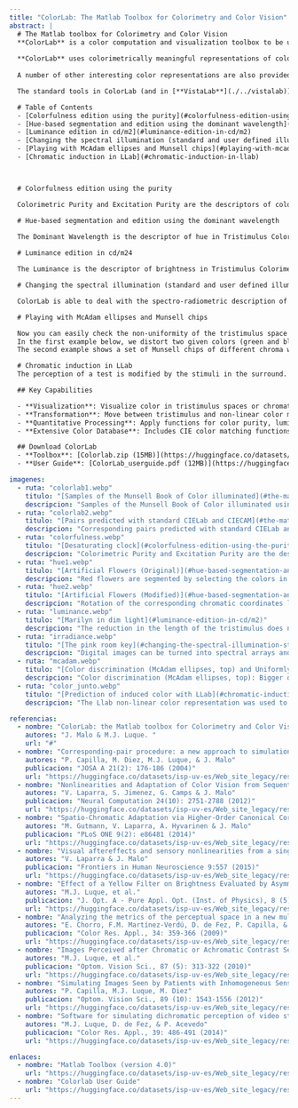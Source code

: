 ```yaml
---
title: "ColorLab: The Matlab Toolbox for Colorimetry and Color Vision"
abstract: |
  # The Matlab toolbox for Colorimetry and Color Vision
  **ColorLab** is a color computation and visualization toolbox to be used in the MATLAB environment. **ColorLab** is intended to deal with color in general-purpose quantitative colorimetric applications as color image processing and psychophysical experimentation.
  
  **ColorLab** uses colorimetrically meaningful representations of color and color images (tristimulus values, chromatic coordinates and luminance, or, dominant wavelength, purity and luminance), in any primaries system of the tristimulus colorimetry (including CIE standards as CIE XYZ or CIE RGB). **ColorLab** relates this variety of colorimetric representations to the usual device-dependent discrete-color representation, i.e. it solves the problem of displaying a colorimetrically specified scene in the monitor within the accuracy of the VGA.
  
  A number of other interesting color representations are also provided, as CIE uniform color spaces (as CIE Lab and CIE Luv, opponent color representations based on advanced color vision models, and color appearance representations (RLab, LLab, SVF and CIECAMs). All these representations are invertible, so the result of image processing made in these colorimetrically meaningful representations can always be inverted back to the tristimulus representation at hand, and be displayed. **ColorLab** includes useful visualization routines to represent colors in the tristimulus space or in the chromatic diagram of any color basis, as well as an advanced vector quantization scheme for color palette design. An extensive color data base is also included, with the CIE 1931 color matching functions, reflectance data of 1250 chips from the Munsell Book of Color, McAdam ellipses, normalized spectra of a number of standard CIE illuminants, matrices to change to a number of tristimulus representations, and calibration data of an ordinary CRT monitor.

  The standard tools in ColorLab (and in [**VistaLab**](./../vistalab)) are the necessary building blocks to develop more sophisticated vision models included in the dedicated site [**VistaModels**](./../vistamodels).

  # Table of Contents
  - [Colorfulness edition using the purity](#colorfulness-edition-using-the-purity)
  - [Hue-based segmentation and edition using the dominant wavelength](#hue-based-segmentation-and-edition-using-the-dominant-wavelength)
  - [Luminance edition in cd/m2](#luminance-edition-in-cd/m2)
  - [Changing the spectral illumination (standard and user defined illuminants)](#changing-the-spectral-illumination-standard-and-user-defined-illuminants)
  - [Playing with McAdam ellipses and Munsell chips](#playing-with-mcadam-ellipses-and-munsell-chips)
  - [Chromatic induction in LLab](#chromatic-induction-in-llab)



  # Colorfulness edition using the purity

  Colorimetric Purity and Excitation Purity are the descriptors of colorfulness in Tristimulus Colorimetry. Both of them are available in ColorLab. In the example below we analyze the colors of an image in the CIE XYZ system and reduce the excitation purity by a constant factor leaving the luminace and the dominant wavelength unaltered in order to obtain an image with reduced colorfulness. Other posibilities to obtain this effect with ColorLab include using any other tristimulus representations or changing the colorfulness descriptors in a number of available non-linear color appearance models.

  # Hue-based segmentation and edition using the dominant wavelength

  The Dominant Wavelength is the descriptor of hue in Tristimulus Colorimetry. In the example below we first segment the flowers by selecting a range of wavelenghts (in the CIE XYZ chromatic diagram) and then, we modify their hue by applying a rotation to the chromatic coordinates. Other posibilities to obtain this effect with ColorLab include using any other tristimulus representation or changing (rotating) the hue descriptor in a number of available non-linear color appearance models.
  
  # Luminance edition in cd/m24

  The Luminance is the descriptor of brightness in Tristimulus Colorimetry. In the example below we reduce the luminance by reducing the lenght of the tristimulus vectors by a constant factor in an arbitrary (RBG) tristimulus space (note how the chromatic diagram is twisted). Of course the chromatic coordinates remain the same (as can be seen in the figures below). Other posibilities to obtain this effect with ColorLab include using any other tristimulus representation or changing the brightness descriptor in a number of available non-linear color appearance models.

  # Changing the spectral illumination (standard and user defined illuminants)

  ColorLab is able to deal with the spectro-radiometric description of color images or estimate it from their (usual) colorimetric description by using the Munsell reflectances data set. In this way, the effect of changing the spectral radiance of the illuminant may be simulated by obtaining the new tristimulus values with the new illuminant. In the example below, each pixel of the original image is assumed to be a patch with a given (or estimated) reflectance under white light illumination. The user may define a different illuminant (in this case a purple radiation) and apply it to the reflectances, thus obtaining the new image and the new (tristimulus) colors. Of course, this can be done in any tristimulus representation. But, better than that, if non-linear color appearance models are used together with the corresponding pair procedure [JOSA A 04], color constancy may be predicted!.

  # Playing with McAdam ellipses and Munsell chips

  Now you can easily check the non-uniformity of the tristimulus space in your computer screen! As ColorLab comes with the McAdam ellipses database and the Munsell chips database, its color reproduction ability allows you to generate the right colors to prove that your discrimination is not Euclidean.
  In the first example below, we distort two given colors (green and blue) in by a constant factor in the chromatic diagram in the principal directions of the ellipsoids. Despite the eventual inaccuracies introduced by the use of a generic calibration, it is clear that blues are more different each other (the ellipse is smaller!) and the distortion in every case is more noticeable when it is done in the short direction of the ellipse.
  The second example shows a set of Munsell chips of different chroma which are chosen to depart each other a constant number of JNDs.

  # Chromatic induction in LLab
  The perception of a test is modified by the stimuli in the surround. This is referred to as chromatic induction. In the example below, the (physically constant) gray test in the center changes its hue to blueish as the surround gets more yellow. Non-linear color appearance models are required to understand this effect.

  ## Key Capabilities

  - **Visualization**: Visualize color in tristimulus spaces or chromatic diagrams.
  - **Transformation**: Move between tristimulus and non-linear color models like CIECAM.
  - **Quantitative Processing**: Apply functions for color purity, luminance, and hue manipulation.
  - **Extensive Color Database**: Includes CIE color matching functions, Munsell chips, McAdam ellipses, and more.

  ## Download ColorLab
  - **Toolbox**: [Colorlab.zip (15MB)](https://huggingface.co/datasets/isp-uv-es/Web_site_legacy/resolve/main/code/soft_visioncolor/Colorlab.zip)
  - **User Guide**: [ColorLab_userguide.pdf (12MB)](https://huggingface.co/datasets/isp-uv-es/Web_site_legacy/resolve/main/code/soft_visioncolor/COLORLAB_userguide.pdf)

imagenes:
  - ruta: "colorlab1.webp"
    titulo: "[Samples of the Munsell Book of Color illuminated](#the-matlab-toolbox-for-colorimetry-and-color-vision)"
    descripcion: "Samples of the Munsell Book of Color illuminated using CIE standard illuminants D65 (top) and A (bottom). ColorLab comes with many spectral reflectances and spectral radiances of standard sources and objects. These can be used as input data to solve the corresponding pair problem [[Neur.Comp.12](https://huggingface.co/datasets/isp-uv-es/Web_site_legacy/resolve/main/code/soft_visioncolor/Neco_accepted_2012.pdf), [PLoS ONE 14](https://huggingface.co/datasets/isp-uv-es/Web_site_legacy/resolve/main/code/soft_visioncolor/Gutmann_PLOS_ONE_2014.pdf)]."
  - ruta: "colorlab2.webp"
    titulo: "[Pairs predicted with standard CIELab and CIECAM](#the-matlab-toolbox-for-colorimetry-and-color-vision)"
    descripcion: "Corresponding pairs predicted with standard CIELab and CIECAM (implemented in Colorlab, left) are compared with our statistically-based algorithms: the nonlinear Sequential Principal Curves Analysis (top-right) [Neur.Comp.12](https://huggingface.co/datasets/isp-uv-es/Web_site_legacy/resolve/main/code/soft_visioncolor/Neco_accepted_2012.pdf), and the linear Higher Order Canonical Correlation Analysis (bottom-right) [PLoS ONE 14](https://huggingface.co/datasets/isp-uv-es/Web_site_legacy/resolve/main/code/soft_visioncolor/Gutmann_PLOS_ONE_2014.pdf)."
  - ruta: "colorfulness.webp"
    titulo: "[Desaturating clock](#colorfulness-edition-using-the-purity)"
    descripcion: "Colorimetric Purity and Excitation Purity are the descriptors of colorfulness in Tristimulus Colorimetry. Both of them are available in ColorLab. In the example below we analyze the colors of an image in the CIE XYZ system and reduce the excitation purity by a constant factor leaving the luminace and the dominant wavelength unaltered in order to obtain an image with reduced colorfulness. Other posibilities to obtain this effect with ColorLab include using any other tristimulus representations or changing the colorfulness descriptors in a number of available non-linear color appearance models."
  - ruta: "hue1.webp"
    titulo: "[Artificial Flowers (Original)](#hue-based-segmentation-and-edition-using-the-dominant-wavelength)"
    descripcion: "Red flowers are segmented by selecting the colors in a certain range of dominant wavelengths."
  - ruta: "hue2.webp"
    titulo: "[Artificial Flowers (Modified)](#hue-based-segmentation-and-edition-using-the-dominant-wavelength)"
    descripcion: "Rotation of the corresponding chromatic coordinates leads to a series of artificial flowers."
  - ruta: "luminance.webp"
    titulo: "[Marilyn in dim light](#luminance-edition-in-cd/m2)"
    descripcion: "The reduction in the length of the tristimulus does not change the intersection with the chromatic diagram."
  - ruta: "irradiance.webp"
    titulo: "[The pink room key](#changing-the-spectral-illumination-standard-and-user-defined-illuminants)"
    descripcion: "Digital images can be turned into spectral arrays and these can be illuminated with customized light."
  - ruta: "mcadam.webp"
    titulo: "[Color discrimination (McAdam ellipses, top) and Uniformly distributed colors (Munsell chips, bottom)](#playing-with-mcadam-ellipses-and-munsell-chips)"
    descripcion: "Color discrimination (McAdam ellipses, top): Bigger discrimination in the blue-purple region than in the green region. Anisotropic JNDs in color is an example of the MAximum Differentiation (MAD) concept [Malo & Simoncelli SPIE 15](https://huggingface.co/datasets/isp-uv-es/Web_site_legacy/resolve/main/code/soft_visioncolor/malo15a-reprint.pdf). Uniformly distributed colors (Munsell chips, bottom): Constant perceptual differences in Munsell chips imply they distribute in ellipsoids around the white point similarly to the corresponding McAdam ellipse."
  - ruta: "color_junto.webp"
    titulo: "[Prediction of induced color with LLab](#chromatic-induction-in-llab)"
    descripcion: "The Llab non-linear color representation was used to compute the corresponding colors of the central test in a gray surround. The results are shown in the CIE xy diagram. Note that as the surround increases the colorfulness, an oposite reaction is induced in the test. This numerical result was used to generate a set of different stimuli in a constant gray background giving rise to the same perception as the central test on a changing background (see below)."

referencias:
  - nombre: "ColorLab: the Matlab toolbox for Colorimetry and Color Vision. Univ. Valencia 2002"
    autores: "J. Malo & M.J. Luque. "
    url: "#"
  - nombre: "Corresponding-pair procedure: a new approach to simulation of dichromatic color perception"
    autores: "P. Capilla, M. Diez, M.J. Luque, & J. Malo"
    publicacion: "JOSA A 21(2): 176-186 (2004)"
    url: "https://huggingface.co/datasets/isp-uv-es/Web_site_legacy/resolve/main/code/soft_visioncolor/josa_04.pdf"
  - nombre: "Nonlinearities and Adaptation of Color Vision from Sequential Principal Curves Analysis"
    autores: "V. Laparra, S. Jimenez, G. Camps & J. Malo"
    publicacion: "Neural Computation 24(10): 2751-2788 (2012)"
    url: "https://huggingface.co/datasets/isp-uv-es/Web_site_legacy/resolve/main/code/soft_visioncolor/Neco_accepted_2012.pdf"
  - nombre: "Spatio-Chromatic Adaptation via Higher-Order Canonical Correlation Analysis of Natural Images"
    autores: "M. Gutmann, V. Laparra, A. Hyvarinen & J. Malo"
    publicacion: "PLoS ONE 9(2): e86481 (2014)"
    url: "https://huggingface.co/datasets/isp-uv-es/Web_site_legacy/resolve/main/code/soft_visioncolor/Gutmann_PLOS_ONE_2014.pdf"
  - nombre: "Visual aftereffects and sensory nonlinearities from a single statistical framework"
    autores: "V. Laparra & J. Malo"
    publicacion: "Frontiers in Human Neuroscience 9:557 (2015)"
    url: "https://huggingface.co/datasets/isp-uv-es/Web_site_legacy/resolve/main/code/soft_visioncolor/LaparraMalo15.pdf"
  - nombre: "Effect of a Yellow Filter on Brightness Evaluated by Asymmetric Matching: Measurements and Predictions"
    autores: "M.J. Luque, et al."
    publicacion: "J. Opt. A - Pure Appl. Opt. (Inst. of Physics), 8 (5): 398-408 (2006)"
    url: "https://huggingface.co/datasets/isp-uv-es/Web_site_legacy/resolve/main/code/soft_visioncolor/Luque06.pdf"
  - nombre: "Analyzing the metrics of the perceptual space in a new multistage physiological colour vision model"
    autores: "E. Chorro, F.M. Martínez‐Verdú, D. de Fez, P. Capilla, & M.J. Luque"
    publicacion: "Color Res. Appl., 34: 359-366 (2009)"
    url: "https://huggingface.co/datasets/isp-uv-es/Web_site_legacy/resolve/main/code/soft_visioncolor/Chorro09.pdf"
  - nombre: "Images Perceived after Chromatic or Achromatic Contrast Sensitivity Losses"
    autores: "M.J. Luque, et al."
    publicacion: "Optom. Vision Sci., 87 (5): 313-322 (2010)"
    url: "https://huggingface.co/datasets/isp-uv-es/Web_site_legacy/resolve/main/code/soft_visioncolor/Luque10.pdf"
  - nombre: "Simulating Images Seen by Patients with Inhomogeneous Sensitivity Losses"
    autores: "P. Capilla, M.J. Luque, M. Diez"
    publicacion: "Optom. Vision Sci., 89 (10): 1543-1556 (2012)"
    url: "https://huggingface.co/datasets/isp-uv-es/Web_site_legacy/resolve/main/code/soft_visioncolor/Capilla12.pdf"
  - nombre: "Software for simulating dichromatic perception of video streams"
    autores: "M.J. Luque, D. de Fez, & P. Acevedo"
    publicacion: "Color Res. Appl., 39: 486-491 (2014)"
    url: "https://huggingface.co/datasets/isp-uv-es/Web_site_legacy/resolve/main/code/soft_visioncolor/Luque14.pdf"

enlaces:
  - nombre: "Matlab Toolbox (version 4.0)"
    url: "https://huggingface.co/datasets/isp-uv-es/Web_site_legacy/resolve/main/code/soft_visioncolor/Colorlab.zip"
  - nombre: "Colorlab User Guide"
    url: "https://huggingface.co/datasets/isp-uv-es/Web_site_legacy/resolve/main/code/soft_visioncolor/COLORLAB_userguide.pdf"
---
```



